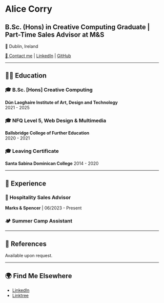 # Alice Corry

## B.Sc. (Hons) in Creative Computing Graduate | Part-Time Sales Advisor at M&S

📍 Dublin, Ireland

[📧 Contact me](mailto:alicecorry@icloud.com) | [LinkedIn](https://linkedin.com/in/alice-corry) | [GitHub](https://github.com/ac-png)

---

## 🧑‍🎓 Education
  
### 🎓 **B.Sc. [Hons] Creative Computing**  
**Dún Laoghaire Institute of Art, Design and Technology**  
2021 - 2025  

### 🎓 **NFQ Level 5, Web Design & Multimedia**  
**Ballsbridge College of Further Education**  
2020 - 2021  

### 🎓 **Leaving Certificate**  
**Santa Sabina Dominican College**
2014 - 2020

---

## 💼 Experience

### 🏢 **Hospitality Sales Advisor**  
**Marks & Spencer** | 06/2023 - Present  

### 🏕️ **Summer Camp Assistant** 

---

## 📄 References

Available upon request.

---

## 🌍 Find Me Elsewhere
- [LinkedIn](https://linkedin.com/in/alice-corry)
- [Linktree](https://linktr.ee/alicecorry)
